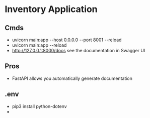 # Inventory Application

## Cmds

- uvicorn main:app --host 0.0.0.0 --port 8001 --reload
- uvicorn main:app --reload
- http://127.0.0.1:8000/docs see the documentation in Swagger UI

## Pros

- FastAPI allows you automatically generate documentation

## .env

- pip3 install python-dotenv
-
